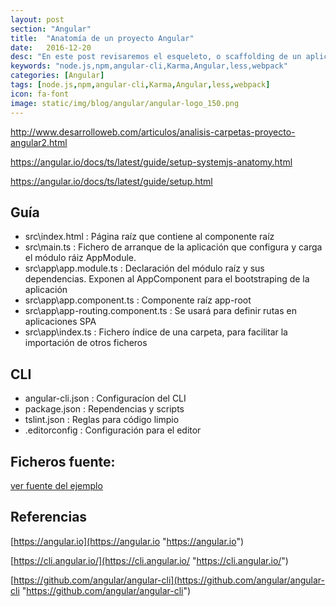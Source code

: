 ```yaml
---
layout: post
section: "Angular"
title:  "Anatomía de un proyecto Angular"
date:   2016-12-20
desc: "En este post revisaremos el esqueleto, o scaffolding de un aplicación angular."
keywords: "node.js,npm,angular-cli,Karma,Angular,less,webpack"
categories: [Angular]
tags: [node.js,npm,angular-cli,Karma,Angular,less,webpack]
icon: fa-font
image: static/img/blog/angular/angular-logo_150.png
---
```


http://www.desarrolloweb.com/articulos/analisis-carpetas-proyecto-angular2.html

https://angular.io/docs/ts/latest/guide/setup-systemjs-anatomy.html

https://angular.io/docs/ts/latest/guide/setup.html




## Guía ##

- src\index.html : Página raíz que contiene al componente raíz <app-root>
- src\main.ts : Fichero de arranque de la aplicación que configura y carga el módulo ráiz AppModule.
- src\app\app.module.ts : Declaración del módulo raíz y sus dependencias. Exponen al AppComponent para el bootstraping de la aplicación
- src\app\app.component.ts : Componente raíz app-root
- src\app\app-routing.component.ts : Se usará para definir rutas en aplicaciones SPA
- src\app\index.ts : Fichero índice de una carpeta, para facilitar la importación de otros ficheros

## CLI ##

- angular-cli.json : Configuracíon del CLI
- package.json : Rependencias y scripts
- tslint.json : Reglas para código limpio
- .editorconfig : Configuración para el editor


## Ficheros fuente: ##

[ver fuente del ejemplo](https://github.com/javiermartinalonso/Angular-2/tree/master/hola-mundo "ver fuente del ejemplo")

## Referencias ##

[https://angular.io](https://angular.io "https://angular.io")

[https://cli.angular.io/](https://cli.angular.io/ "https://cli.angular.io/")

[https://github.com/angular/angular-cli](https://github.com/angular/angular-cli "https://github.com/angular/angular-cli")